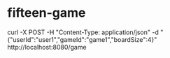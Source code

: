 # fifteen-game


curl -X POST -H "Content-Type: application/json" -d "{\"userId\":\"user1\",\"gameId\":\"game1\",\"boardSize\":4}" http://localhost:8080/game

